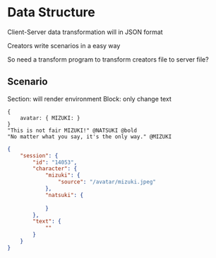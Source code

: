 # Data Structure
Client-Server data transformation will in JSON format

Creators write scenarios in a easy way

So need a transform program to transform creators file to server file?
    
## Scenario

Section: will render environment
Block: only change text

```
{
    avatar: { MIZUKI: }
}
"This is not fair MIZUKI!" @NATSUKI @bold
"No matter what you say, it's the only way." @MIZUKI
```

```json
{
    "session": {
        "id": "14053",
        "character": {
            "mizuki": {
                "source": "/avatar/mizuki.jpeg"
            },
            "natsuki": {
                
            }
        },
        "text": {
            ""
        }
    }
}
```
